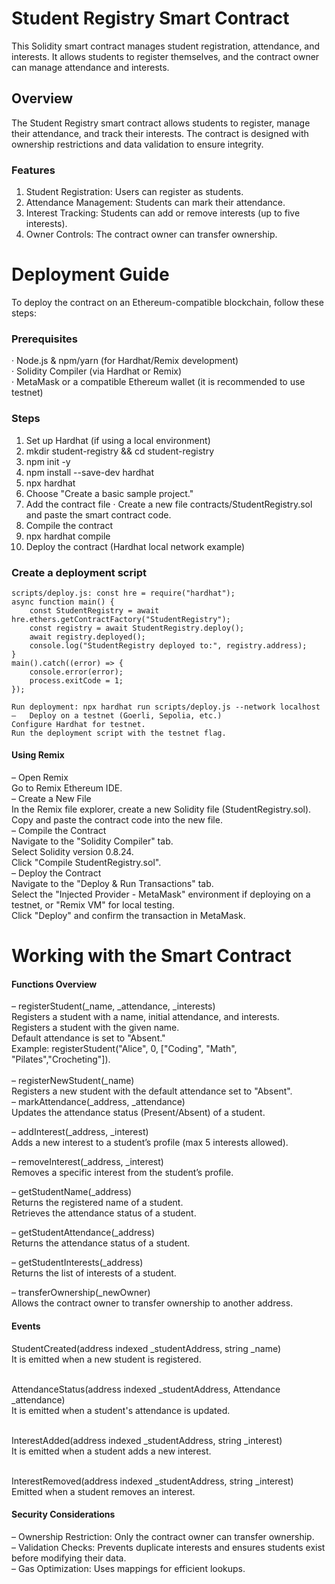 # Student Registry Smart Contract

This Solidity smart contract manages student registration, attendance, and interests. It allows students to register themselves, and the contract owner can manage attendance and interests. 

## Overview

The Student Registry smart contract allows students to register, manage their attendance, and track their interests. The contract is designed with ownership restrictions and data validation to ensure integrity.

### Features

1.	Student Registration: Users can register as students.
2.	Attendance Management: Students can mark their attendance.
3.	Interest Tracking: Students can add or remove interests (up to five interests).
4.	Owner Controls: The contract owner can transfer ownership.

# Deployment Guide
To deploy the contract on an Ethereum-compatible blockchain, follow these steps:
### Prerequisites
·	Node.js & npm/yarn (for Hardhat/Remix development) <br>
·	Solidity Compiler (via Hardhat or Remix) <br>
·	MetaMask or a compatible Ethereum wallet (it is recommended to use testnet) <br>

### Steps
1.	Set up Hardhat (if using a local environment)
2.	mkdir student-registry && cd student-registry
3.	npm init -y
4.	npm install --save-dev hardhat
5.	npx hardhat
6.	Choose "Create a basic sample project."
7.	Add the contract file
·	Create a new file contracts/StudentRegistry.sol and paste the smart contract code.
1.	Compile the contract
2.	npx hardhat compile
3.	Deploy the contract (Hardhat local network example)

### Create a deployment script 

``` 
scripts/deploy.js: const hre = require("hardhat");
async function main() {
    const StudentRegistry = await hre.ethers.getContractFactory("StudentRegistry");
    const registry = await StudentRegistry.deploy();
    await registry.deployed();
    console.log("StudentRegistry deployed to:", registry.address);
}
main().catch((error) => {
    console.error(error);
    process.exitCode = 1;
});

Run deployment: npx hardhat run scripts/deploy.js --network localhost
–	Deploy on a testnet (Goerli, Sepolia, etc.)
Configure Hardhat for testnet.
Run the deployment script with the testnet flag.

``` 

#### Using Remix
–	Open Remix <br>
Go to Remix Ethereum IDE. <br> 
–	Create a New File <br> 
In the Remix file explorer, create a new Solidity file (StudentRegistry.sol). <br> 
Copy and paste the contract code into the new file. <br> 
–	Compile the Contract <br> 
Navigate to the "Solidity Compiler" tab. <br> 
Select Solidity version 0.8.24. <br> 
Click "Compile StudentRegistry.sol". <br> 
–	Deploy the Contract <br> 
Navigate to the "Deploy & Run Transactions" tab. <br> 
Select the "Injected Provider - MetaMask" environment if deploying on a testnet, or "Remix VM" for local testing. <br> 
Click "Deploy" and confirm the transaction in MetaMask. <br> 





# Working with the Smart Contract
#### Functions Overview
–	registerStudent(_name, _attendance, _interests) <br> 
Registers a student with a name, initial attendance, and interests. <br> 
Registers a student with the given name.<br> 
Default attendance is set to "Absent." <br> 
Example: registerStudent("Alice", 0, ["Coding", "Math", "Pilates","Crocheting"]). <br> 
<br> –	registerNewStudent(_name) <br> 
Registers a new student with the default attendance set to "Absent". <br> 
–	markAttendance(_address, _attendance) <br> 
Updates the attendance status (Present/Absent) of a student. <br> 

–	addInterest(_address, _interest) <br> 
Adds a new interest to a student’s profile (max 5 interests allowed). <br> 

–	removeInterest(_address, _interest) <br> 
Removes a specific interest from the student’s profile. <br> 

–	getStudentName(_address) <br> 
Returns the registered name of a student. <br> 
Retrieves the attendance status of a student. <br> 

–	getStudentAttendance(_address) <br> 
Returns the attendance status of a student. <br> 

–	getStudentInterests(_address) <br> 
Returns the list of interests of a student. <br> 

–	transferOwnership(_newOwner) <br> 
Allows the contract owner to transfer ownership to another address.
 <br> 

#### Events 
StudentCreated(address indexed _studentAddress, string _name) <br> 
It is emitted when a new student is registered. <br> 

<br> AttendanceStatus(address indexed _studentAddress, Attendance _attendance) <br> 
It is emitted when a student's attendance is updated. <br> 

<br> InterestAdded(address indexed _studentAddress, string _interest) <br> 
It is emitted when a student adds a new interest. <br>

 <br> InterestRemoved(address indexed _studentAddress, string _interest) <br> 
Emitted when a student removes an interest. <br> 

#### Security Considerations
–	Ownership Restriction: Only the contract owner can transfer ownership. <br> 
–	Validation Checks: Prevents duplicate interests and ensures students exist before modifying their data.<br> 
–	Gas Optimization: Uses mappings for efficient lookups. <br> 

